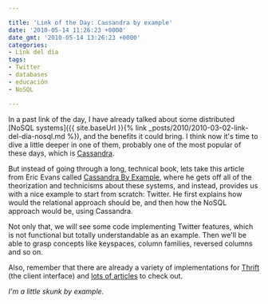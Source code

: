 ```yaml
---

title: 'Link of the Day: Cassandra by example'
date: '2010-05-14 11:26:23 +0000'
date_gmt: '2010-05-14 13:26:23 +0000'
categories:
- Link del día
tags:
- Twitter
- databases
- educación
- NoSQL

---
```


In a past link of the day, I have already talked about some distributed [NoSQL systems]({{ site.baseUrl }}{% link _posts/2010/2010-03-02-link-del-dia-nosql.md %}), and the benefits it could bring. I think now it's time to dive a little deeper in one of them, probably one of the most popular of these days, which is [Cassandra](http://cassandra.apache.org/).

But instead of going through a long, technical book, lets take this article from Eric Evans called [Cassandra By Example](http://www.rackspacecloud.com/blog/2010/05/12/cassandra-by-example/), where he gets off all of the theorization and technicisms about these systems, and instead, provides us with a nice example to start from scratch: Twitter. He first explains how would the relational approach should be, and then how the NoSQL approach would be, using Cassandra.

Not only that, we will see some code implementing Twitter features, which is not functional but totally understandable as an example. Then we'll be able to grasp concepts like keyspaces, column families, reversed columns and so on.

Also, remember that there are already a variety of implementations for [Thrift](http://incubator.apache.org/thrift/) (the client interface) and [lots of articles](http://wiki.apache.org/cassandra/ArticlesAndPresentations) to check out.

_I'm a little skunk by example._
